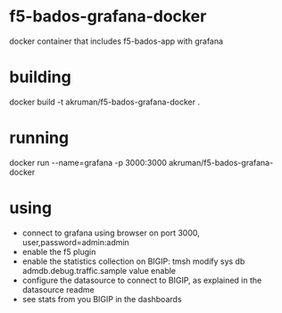 # f5-bados-grafana-docker
docker container that includes f5-bados-app with grafana

# building
docker build -t akruman/f5-bados-grafana-docker .

# running
docker run --name=grafana -p 3000:3000 akruman/f5-bados-grafana-docker

# using
- connect to grafana using browser on port 3000, user,password=admin:admin
- enable the f5 plugin
- enable the statistics collection on BIGIP: tmsh modify sys db admdb.debug.traffic.sample value enable
- configure the datasource to connect to BIGIP, as explained in the datasource readme
- see stats from you BIGIP in the dashboards